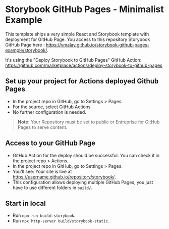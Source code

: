 # Storybook GitHub Pages - Minimalist Example


This template ships a very simple React and Storybook template with deployment for GitHub Page. You access to this repository Storybook GitHub Page here : https://vmalay.github.io/storybook-github-pages-example/storybook/. 

It's using the "Deploy Storybook to GitHub Pages" GitHub Action: https://github.com/marketplace/actions/deploy-storybook-to-github-pages

## Set up your project for Actions deployed Github Pages
- In the project repo in GitHub, go to Settings > Pages.
- For the source, select GitHub Actions
- No further configuration is needed.

> **Note:** Your Repository must be set to public or Entreprise for GitHub Pages to serve content.

## Access to your GitHub Page
- GitHub Action for the deploy should be successful. You can check it in the project repo > Actions.  
- In the project repo in GitHub, go to Settings > Pages.
- You'll see: Your site is live at https://username.github.io/repository/storybook/.
- This configuration allows deploying multiple GitHub Pages, you just have to use different folders in `build/`.

## Start in local
- Run `npm run build-storybook`.
- Run `npx http-server build/storybook-static`.
